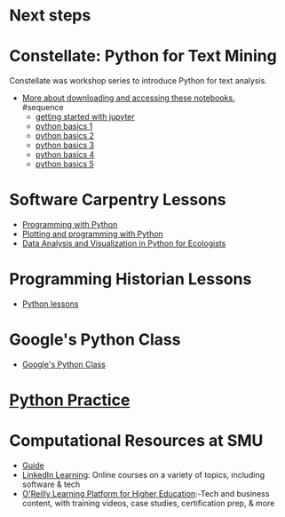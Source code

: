 

# Next steps

# Constellate: Python for Text Mining

Constellate was workshop series to introduce Python for text analysis.
- [More about downloading and accessing these notebooks.](https://github.com/SouthernMethodistUniversity/constellate-notebooks?tab=readme-ov-file#constellate-notebooks)  
#sequence
    - [getting started with jupyter](https://github.com/SouthernMethodistUniversity/constellate-notebooks/blob/master/Python-basics/getting-started-with-jupyter.ipynb)
    - [python basics 1](https://github.com/SouthernMethodistUniversity/constellate-notebooks/blob/master/Python-basics/python-basics-1.ipynb)
    - [python basics 2](https://github.com/SouthernMethodistUniversity/constellate-notebooks/blob/master/Python-basics/python-basics-2.ipynb)
    - [python basics 3](https://github.com/SouthernMethodistUniversity/constellate-notebooks/blob/master/Python-basics/python-basics-3.ipynb)
    - [python basics 4](https://github.com/SouthernMethodistUniversity/constellate-notebooks/blob/master/Python-basics/python-basics-4.ipynb)
    - [python basics 5](https://github.com/SouthernMethodistUniversity/constellate-notebooks/blob/master/Python-basics/python-basics-5.ipynb)


# Software Carpentry Lessons
- [Programming with Python](https://swcarpentry.github.io/python-novice-inflammation/)
- [Plotting and programming with Python](https://swcarpentry.github.io/python-novice-gapminder/)
- [Data Analysis and Visualization in Python for Ecologists](https://datacarpentry.github.io/python-ecology-lesson/)


# Programming Historian Lessons
- [Python lessons](https://programminghistorian.org/en/lessons/?topic=python)
  
# Google's Python Class
- [Google's Python Class](https://developers.google.com/edu/python)

# [Python Practice](https://python.berkeley.edu/learn/) 

# Computational Resources  at SMU

- [Guide](https://guides.smu.edu/computationalskills)
- [LinkedIn Learning](https://www.smu.edu/OIT/Services/linkedin): Online courses on a variety of topics, including software & tech
- [O'Reilly Learning Platform for Higher Education](https://go.oreilly.com/southern-methodist):-Tech and business content, with training videos, case studies, certification prep, & more

